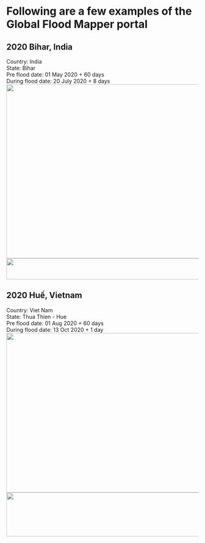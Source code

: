 # Following are a few examples of the Global Flood Mapper portal

## 2020 Bihar, India<br/>
Country: India<br/>
State: Bihar<br/>
Pre flood date: 01 May 2020 + 60 days<br/>
During flood date: 20 July 2020 + 8 days<br/>
<img src="../media/expl/2020_Bihar.png" height="455" width="700"><br/>
<img src="../media/legend.png" height="55" width="730"><br/>

## 2020 Huế, Vietnam<br/>
Country: Viet Nam<br/>
State: Thua Thien - Hue<br/>
Pre flood date: 01 Aug 2020 + 60 days<br/>
During flood date: 13 Oct 2020 + 1 day<br/>
<img src="../media/expl/2020_Hue.png" height="417" width="700"><br/>
<img src="../media/legend_base.png" height="115" width="730"><br/>

